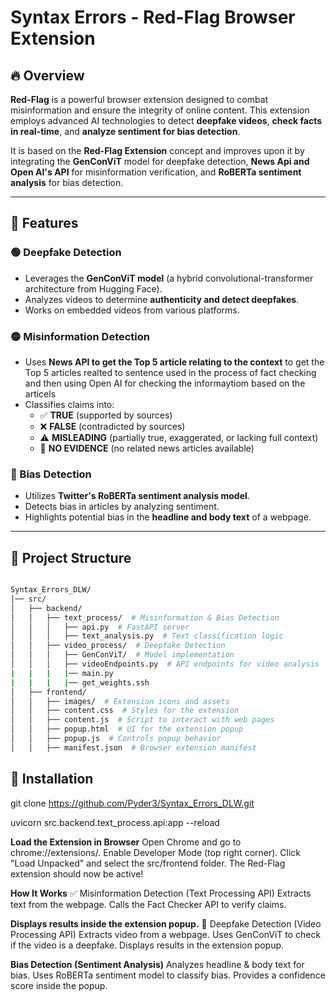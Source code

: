 # Syntax Errors - Red-Flag Browser Extension

## 🔥 Overview
**Red-Flag** is a powerful browser extension designed to combat misinformation and ensure the integrity of online content. This extension employs advanced AI technologies to detect **deepfake videos**, **check facts in real-time**, and **analyze sentiment for bias detection**.

It is based on the **Red-Flag Extension** concept and improves upon it by integrating the **GenConViT** model for deepfake detection, **News Api and Open AI's API** for misinformation verification, and **RoBERTa sentiment analysis** for bias detection.

---

## 🚀 Features

### 🟢 Deepfake Detection
- Leverages the **GenConViT model** (a hybrid convolutional-transformer architecture from Hugging Face).
- Analyzes videos to determine **authenticity and detect deepfakes**.
- Works on embedded videos from various platforms.

### 🟡 Misinformation Detection
- Uses **News API to get the Top 5 article relating to the context** to get the Top 5 articles realted to sentence used in the process of fact checking and then using Open 
 AI for checking the informaytiom based on the articels   
- Classifies claims into:
  - ✅ **TRUE** (supported by sources)
  - ❌ **FALSE** (contradicted by sources)
  - ⚠️ **MISLEADING** (partially true, exaggerated, or lacking full context)
  - 🤷 **NO EVIDENCE** (no related news articles available)

### 🔴 Bias Detection
- Utilizes **Twitter's RoBERTa sentiment analysis model**.
- Detects bias in articles by analyzing sentiment.
- Highlights potential bias in the **headline and body text** of a webpage.

---

## 📁 Project Structure

```bash

Syntax_Errors_DLW/
│── src/
│   ├── backend/
│   │   ├── text_process/  # Misinformation & Bias Detection
│   │   │   ├── api.py  # FastAPI server
│   │   │   ├── text_analysis.py  # Text classification logic
│   │   ├── video_process/  # Deepfake Detection
│   │   │   ├── GenConViT/  # Model implementation
│   │   │   ├── videoEndpoints.py  # API endpoints for video analysis
|   |   |   |── main.py
|   |   |   |── get_weights.ssh
│   ├── frontend/
│   │   ├── images/  # Extension icons and assets
│   │   ├── content.css  # Styles for the extension
│   │   ├── content.js  # Script to interact with web pages
│   │   ├── popup.html  # UI for the extension popup
│   │   ├── popup.js  # Controls popup behavior
│   │   ├── manifest.json  # Browser extension manifest

```



## 🚀 Installation

git clone https://github.com/Pyder3/Syntax_Errors_DLW.git

uvicorn src.backend.text_process.api:app --reload



**Load the Extension in Browser**
Open Chrome and go to chrome://extensions/.
Enable Developer Mode (top right corner).
Click "Load Unpacked" and select the src/frontend folder.
The Red-Flag extension should now be active!


**How It Works**
✅ Misinformation Detection (Text Processing API)
Extracts text from the webpage.
Calls the Fact Checker API to verify claims.


**Displays results inside the extension popup.**
🎥 Deepfake Detection (Video Processing API)
Extracts video from a webpage.
Uses GenConViT to check if the video is a deepfake.
Displays results in the extension popup.


**Bias Detection (Sentiment Analysis)**
Analyzes headline & body text for bias.
Uses RoBERTa sentiment model to classify bias.
Provides a confidence score inside the popup.
